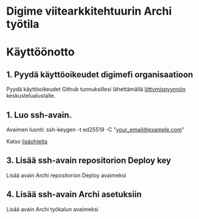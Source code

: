 # Digime viitearkkitehtuurin Archi työtila

# Käyttöönotto

## 1. Pyydä käyttöoikeudet digimefi organisaatioon

Pyydä käyttöoikeudet Github tunnuksillesi lähettämällä [liittymispyynnön](https://github.com/orgs/digimefi/discussions/categories/request-access) keskustelualustalle. 

## 1. Luo ssh-avain.

Avaimen luonti: ssh-keygen -t ed25519 -C "your_email@example.com"

Katso [lisäohjeita](https://github.com/archimatetool/archi-modelrepository-plugin/wiki/SSH-Authentication)
  
## 3. Lisää ssh-avain repositorion Deploy key

Lisää avain Archi repositorion Deploy avaimeksi

## 4. Lisää ssh-avain Archi asetuksiin

Lisää avain Archi työkalun avaimeksi
